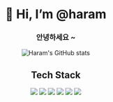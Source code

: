 
<div align=center>
  <h1>👋 Hi, I’m @haram </h1>
</div> 
<div align=center> 

<h3>안녕하세요 ~ </h3>

![Haram's GitHub stats](https://github-readme-stats.vercel.app/api?username=Haramamama&theme=radical&show_icons=true)

   <h2>Tech Stack</h2>
<img src="https://img.shields.io/badge/java-007396?style=for-the-badge&logo=OpenJDK&logoColor=white">
<img src="https://img.shields.io/badge/Spring-6DB33F?style=for-the-badge&logo=Spring&logoColor=white">
<img src="https://img.shields.io/badge/MySQL-4479A1?style=for-the-badge&logo=MySQL&logoColor=white">
<img src="https://img.shields.io/badge/HTML5-E34F26?style=for-the-badge&logo=HTML5&logoColor=white">
<img src="https://img.shields.io/badge/CSS3-1572B6?style=for-the-badge&logo=CSS3&logoColor=white">
<img src="https://img.shields.io/badge/JavaScript-F7DF1E?style=for-the-badge&logo=JavaScript&logoColor=white">
